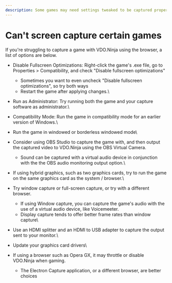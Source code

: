 ```yaml
---
description: Some games may need settings tweaked to be captured properly with the browser
---
```


# Can't screen capture certain games

If you're struggling to capture a game with VDO.Ninja using the browser, a list of options are below.

* Disable Fullscreen Optimizations: Right-click the game's .exe file, go to Properties > Compatibility, and check "Disable fullscreen optimizations"
  * Sometimes you want to even uncheck "Disable fullscreen optimizations", so try both ways
  * Restart the game after applying changes.\

* Run as Administrator: Try running both the game and your capture software as administrator.\

* Compatibility Mode: Run the game in compatibility mode for an earlier version of Windows.\

* Run the game in windowed or borderless windowed mode\

* Consider using OBS Studio to capture the game with, and then output the captured video to VDO.Ninja using the OBS Virtual Camera.
  * Sound can be captured with a virtual audio device in conjunction with the the OBS audio monitoring output option.\

* If using hybrid graphics, such as two graphics cards, try to run the game on the same graphics card as the system / browser.\

* Try window capture or full-screen capture, or try with a different browser.
  * If using Window capture, you can capture the game's audio with the use of a virtual audio device, like Voicemeeter.
  * Display capture tends to offer better frame rates than window capture\

* Use an HDMI splitter and an HDMI to USB adapter to capture the output sent to your monitor.\

* Update your graphics card drivers\

* If using a browser such as Opera GX, it may throttle or disable VDO.Ninja when gaming.
  * The Electron Capture application, or a different browser, are better choices

